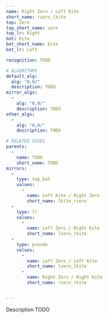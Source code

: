 ```yaml
---
name: Right Zero / Left Kite
short_name: rzero_lkite
top: Zero
top_short_name: zero
top_lr: Right
bot: Kite
bot_short_name: kite
bot_lr: Left

recognition: TODO

# ALGORITHMS
default_alg:
  alg: "0,0/"
  description: TODO
mirror_algs:
  -
    alg: "0,0/"
    description: TODO
other_algs:
  -
    alg: "0,0/"
    description: TODO

# RELATED CASES
parents:
  -
    name: TODO
    short_name: TODO
mirrors:
  -
    type: top_bot
    values: 
      -
        name: Left Kite / Right Zero
        short_name: lkite_rzero
  -
    type: lr
    values: 
      -
        name: Left Zero / Right Kite
        short_name: lzero_rkite
  -
    type: pseudo
    values: 
      -
        name: Left Zero / Left Kite
        short_name: lzero_lkite
      -
        name: Right Zero / Right Kite
        short_name: rzero_rkite


---
```


Description TODO

